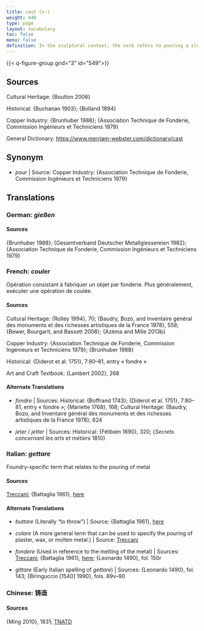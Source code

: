 ```yaml
---
title: cast (v.)
weight: 440
type: page
layout: vocabulary
toc: false
menu: false
definition: In the sculptural context, the verb refers to pouring a slurry or liquefied material (e.g., plaster, wax, metal) into a hollow matrix or mold that will determine the shape of the material in order to produce a cast (n.).
---
```


{{< q-figure-group grid="3" id="549">}}

## Sources

Cultural Heritage: {Boulton 2006}

Historical: {Buchanan 1903}; {Bolland 1894}

Copper Industry: {Brunhuber 1988}; {Association Technique de Fonderie, Commission Ingénieurs et Techniciens 1979}

General Dictionary: <https://www.merriam-webster.com/dictionary/cast>

## Synonym

- *pour* | Source: Copper Industry: {Association Technique de Fonderie, Commission Ingénieurs et Techniciens 1979}

## Translations

<div class="accordion">

### **German**: *gießen*

#### Sources

{Brunhuber 1988}; {Gesamtverband Deutscher Metallgiessereien 1982}; {Association Technique de Fonderie, Commission Ingénieurs et Techniciens 1979}

### **French**: *couler*

Opération consistant à fabriquer un objet par fonderie. Plus généralement, exécuter une opération de coulée.

#### Sources

Cultural Heritage: {Rolley 1994}, 70; {Baudry, Bozo, and Inventaire général des monuments et des richesses artistiques de la France 1978}, 558; {Bewer, Bourgarit, and Bassett 2008}; {Azéma and Mille 2013b}

Copper Industry: {Association Technique de Fonderie, Commission Ingénieurs et Techniciens 1979}; {Brunhuber 1988}

Historical: {Diderot et al. 1751}, 7:80–81, entry « fondre »

Art and Craft Textbook: {Lambert 2002}, 268

#### Alternate Translations

- *fondre* | Sources: Historical: {Boffrand 1743}; {Diderot et al. 1751}, 7:80–81, entry « fondre »; {Mariette 1768}, 168; Cultural Heritage: {Baudry, Bozo, and Inventaire général des monuments et des richesses artistiques de la France 1978}, 624

- *jeter* / *jetter* | Sources: Historical: {Félibien 1690}, 320; {*Secrets concernant les arts et métiers* 1810}

### **Italian**: *gettare*

Foundry-specific term that relates to the pouring of metal

#### Sources

[Treccani](http://www.treccani.it/vocabolario/gettare/); {Battaglia 1961}, [here](http://www.gdli.it/pdf_viewer/Scripts/pdf.js/web/viewer.asp?file=/PDF/GDLI06/GDLI_06_ocr_726.pdf&parola=gettare)

#### Alternate Translations

- *buttare* (Literally “to throw”) | Source: {Battaglia 1961}, [here](http://www.gdli.it/JPG/GDLI02/00000472.jpg)

- *colare* (A more general term that can be used to specify the pouring of plaster, wax, or molten metal.) | Source:
[Treccani](https://www.treccani.it/vocabolario/colare1/)

- *fondere* (Used in reference to the melting of the metal) | Sources: [Treccani](http://www.treccani.it/vocabolario/fondere/); {Battaglia 1961}, [here](http://www.gdli.it/pdf_viewer/Scripts/pdf.js/web/viewer.asp?file=/PDF/GDLI06/GDLI_06_ocr_137.pdf&parola=fondere); {Leonardo 1490}, fol. 150r

- *gittare* (Early Italian spelling of *gettare*) | Sources: {Leonardo 1490}, fol. 143; {Biringuccio [1540] 1990}, fols. 89v–90  

### **Chinese**: 铸造

#### Sources

{Ming 2010}, 1831; [TNATD](https://terms.naer.edu.tw/detail/11563468/?index=2)

</div>
